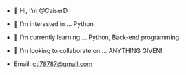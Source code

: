 - 👋 Hi, I’m @CaiserD
- 👀 I’m interested in ... Python
- 🌱 I’m currently learning ... Python, Back-end programming
- 💞️ I’m looking to collaborate on ... ANYTHING GIVEN!

- Email: ctl78787@gmail.com 

<!---
CaiserD/CaiserD is a ✨ special ✨ repository because its `README.md` (this file) appears on your GitHub profile.
You can click the Preview link to take a look at your changes.
--->
